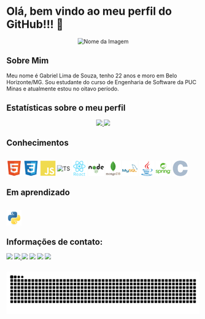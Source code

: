# Olá, bem vindo ao meu perfil do GitHub!!! 👋

<p align="center">
  <img src="https://github.com/GabrielLimaDeSouza/GabrielLimaDeSouza/assets/90854484/873b2053-3099-488b-addb-a4db8454fc13" alt="Nome da Imagem" width="700">
</p>

## Sobre Mim

Meu nome é Gabriel Lima de Souza, tenho 22 anos e moro em Belo Horizonte/MG. Sou estudante do curso de Engenharia de Software da PUC Minas e atualmente estou no oitavo período.

## Estatísticas sobre o meu perfil

<div align="center">
  <a href="https://github.com/GabrielLimaDeSouza">
    <img src="https://github-readme-stats.vercel.app/api?username=GabrielLimaDeSouza&show_icons=true&theme=tokyonight&include_all_commits=true&count_private=true" style="object-fit: contain; height: 180px;" />
    <img src="https://github-readme-stats.vercel.app/api/top-langs/?username=GabrielLimaDeSouza&layout=compact&langs_count=7&theme=tokyonight" style="object-fit: contain; height: 180px;" />
  </a>
</div>

## Conhecimentos

<div style="display: inline_block"><br>
  <img align="center" alt="HTML" height="40" width="40" src="https://raw.githubusercontent.com/devicons/devicon/master/icons/html5/html5-original.svg">
  <img align="center" alt="CSS" height="40" width="40" src="https://raw.githubusercontent.com/devicons/devicon/master/icons/css3/css3-original.svg">
  <img align="center" alt="JS" height="40" width="40" src="https://raw.githubusercontent.com/devicons/devicon/master/icons/javascript/javascript-plain.svg">
  <img align="center" alt="TS" height="40" width="40" src="https://cdn.jsdelivr.net/gh/devicons/devicon@latest/icons/typescript/typescript-original.svg" >  
  <img align="center" alt="React" height="40" width="40" src="https://raw.githubusercontent.com/devicons/devicon/master/icons/react/react-original-wordmark.svg">
  <img align="center" alt="NodeJS" height="40" width="40" src="https://raw.githubusercontent.com/devicons/devicon/master/icons/nodejs/nodejs-original-wordmark.svg">
  <img align="center" alt="MongoDB" height="40" width="40" src="https://raw.githubusercontent.com/devicons/devicon/master/icons/mongodb/mongodb-original-wordmark.svg">
  <img align="center" alt="MySQL" height="40" width="40" src="https://raw.githubusercontent.com/devicons/devicon/master/icons/mysql/mysql-original-wordmark.svg">
  <img align="center" alt="Java" height="40" width="40" src="https://raw.githubusercontent.com/devicons/devicon/master/icons/java/java-original.svg">
  <img align="center" alt="Python" height="40" width="40" src="https://raw.githubusercontent.com/devicons/devicon/master/icons/spring/spring-original-wordmark.svg">
  <img align="center" alt="C" height="40" width="40" src="https://raw.githubusercontent.com/devicons/devicon/master/icons/c/c-original.svg">
</div>

## Em aprendizado

<div style="display: inline_block"><br>
  <img align="center" alt="Python" height="40" width="40" src="https://raw.githubusercontent.com/devicons/devicon/master/icons/python/python-original.svg">
</div>
  
## Informações de contato:

<div> 
  <a href="https://www.instagram.com/lima.gsouza/" target="_blank"><img src="https://img.shields.io/badge/-Instagram-%23E4405F?style=for-the-badge&logo=instagram&logoColor=white" target="_blank"></a>
  <a href = "mailto:gabriel.souza.1354648@sga.pucminas.br"><img src="https://img.shields.io/badge/-Gmail-%23333?style=for-the-badge&logo=gmail&logoColor=white" target="_blank"</a>
  <a href="https://www.linkedin.com/in/gabriel-lima-de-souza-b694041b7/" target="_blank"><img src="https://img.shields.io/badge/-LinkedIn-%230077B5?style=for-the-badge&logo=linkedin&logoColor=white" target="_blank"></a>
  <a href="https://www.gabriellimadesouza.com/" target="_blank"><img src="https://img.shields.io/badge/website-000000?style=for-the-badge&logo=About.me&logoColor=white" target="_blank"></a>
  <a href="mailto:gabriel.limasouza@hotmail.com"><img src="https://img.shields.io/badge/Microsoft_Outlook-0078D4?style=for-the-badge&logo=microsoft-outlook&logoColor=white" target="_blank"></a>
  <a href="https://api.whatsapp.com/send?phone=5531983655842" target="_blank"><img src="https://img.shields.io/badge/WhatsApp-25D366?style=for-the-badge&logo=whatsapp&logoColor=white"></a>
</div>

##
  
<picture>
  <source media="(prefers-color-scheme: dark)" srcset="https://raw.githubusercontent.com/GabrielLimaDeSouza/GabrielLimaDeSouza/output/github-contribution-grid-snake-dark.svg">
  <source media="(prefers-color-scheme: light)" srcset="https://raw.githubusercontent.com/GabrielLimaDeSouza/GabrielLimaDeSouza/output/github-contribution-grid-snake.svg">
  <img alt="github contribution grid snake animation" src="https://raw.githubusercontent.com/GabrielLimaDeSouza/GabrielLimaDeSouza/output/github-contribution-grid-snake.svg">
</picture>  

